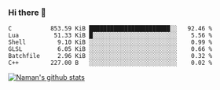 ### Hi there 👋

<!--START_SECTION:top_language-->
```text
C           853.59 KiB ███████████████████████░░   92.46 %
Lua          51.33 KiB █░░░░░░░░░░░░░░░░░░░░░░░░    5.56 %
Shell         9.10 KiB ░░░░░░░░░░░░░░░░░░░░░░░░░    0.99 %
GLSL          6.05 KiB ░░░░░░░░░░░░░░░░░░░░░░░░░    0.66 %
Batchfile     2.96 KiB ░░░░░░░░░░░░░░░░░░░░░░░░░    0.32 %
C++         227.00 B   ░░░░░░░░░░░░░░░░░░░░░░░░░    0.02 %
```
<!--END_SECTION:top_language-->


[![Naman's github stats](https://github-readme-stats.vercel.app/api?username=namandixit&show_icons=true&count_private=true&theme=graywhite)](https://github.com/anuraghazra/github-readme-stats)

<!--
**namandixit/namandixit** is a ✨ _special_ ✨ repository because its `README.md` (this file) appears on your GitHub profile.

Here are some ideas to get you started:

- 🔭 I’m currently working on ...
- 🌱 I’m currently learning ...
- 👯 I’m looking to collaborate on ...
- 🤔 I’m looking for help with ...
- 💬 Ask me about ...
- 📫 How to reach me: ...
- 😄 Pronouns: ...
- ⚡ Fun fact: ...
-->
